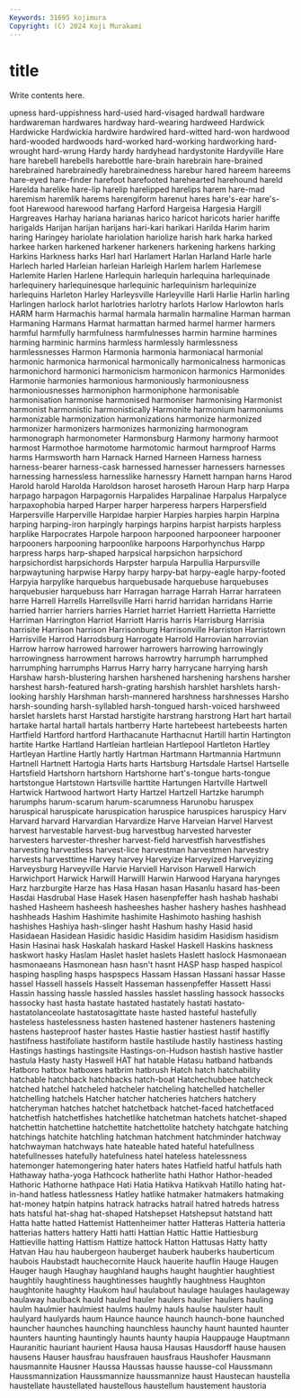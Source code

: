 ```yaml
---
Keywords: 31695 kojimura
Copyright: (C) 2024 Koji Murakami
---
```


# title

Write contents here.



upness hard-uppishness hard-used hard-visaged
hardwall hardware hardwareman hardwares hardway hard-wearing hardweed Hardwick Hardwicke Hardwickia
hardwire hardwired hard-witted hard-won hardwood hard-wooded hardwoods hard-worked hard-working hardworking
hard-wrought hard-wrung Hardy hardy hardyhead hardystonite Hardyville Hare hare harebell
harebells harebottle hare-brain harebrain hare-brained harebrained harebrainedly harebrainedness harebur hared
hareem hareems hare-eyed hare-finder harefoot harefooted harehearted harehound hareld Harelda
harelike hare-lip harelip harelipped harelips harem hare-mad haremism haremlik harems
harengiform harenut hares hare's-ear hare's-foot Harewood harewood harfang Harford Hargeisa
Hargesia Hargill Hargreaves Harhay hariana harianas harico haricot haricots harier
hariffe harigalds Harijan harijan harijans hari-kari harikari Harilda Harim harim
haring Haringey hariolate hariolation hariolize harish hark harka harked harkee
harken harkened harkener harkeners harkening harkens harking Harkins Harkness harks
Harl harl Harlamert Harlan Harland Harle harle Harlech harled Harleian
harleian Harleigh Harlem harlem Harlemese Harlemite Harlen Harlene Harlequin harlequin
harlequina harlequinade harlequinery harlequinesque harlequinic harlequinism harlequinize harlequins Harleton Harley
Harleysville Harleyville Harli Harlie Harlin harling Harlingen harlock harlot harlotries
harlotry harlots Harlow Harlowton harls HARM harm Harmachis harmal harmala
harmalin harmaline Harman harman Harmaning Harmans Harmat harmattan harmed harmel
harmer harmers harmful harmfully harmfulness harmfulnesses harmin harmine harmines harming
harminic harmins harmless harmlessly harmlessness harmlessnesses Harmon Harmonia harmonia harmoniacal
harmonial harmonic harmonica harmonical harmonically harmonicalness harmonicas harmonichord harmonici harmonicism
harmonicon harmonics Harmonides Harmonie harmonies harmonious harmoniously harmoniousness harmoniousnesses harmoniphon
harmoniphone harmonisable harmonisation harmonise harmonised harmoniser harmonising Harmonist harmonist harmonistic
harmonistically Harmonite harmonium harmoniums harmonizable harmonization harmonizations harmonize harmonized harmonizer
harmonizers harmonizes harmonizing harmonogram harmonograph harmonometer Harmonsburg Harmony harmony harmoot
harmost Harmothoe harmotome harmotomic harmout harmproof Harms harms Harmsworth harn
Harnack Harned Harneen Harness harness harness-bearer harness-cask harnessed harnesser harnessers
harnesses harnessing harnessless harnesslike harnessry Harnett harnpan harns Harod Harold
harold Harolda Haroldson haroset haroseth Haroun Harp harp Harpa harpago
harpagon Harpagornis Harpalides Harpalinae Harpalus Harpalyce harpaxophobia harped Harper harper
harperess harpers Harpersfield Harpersville Harperville Harpidae harpier Harpies harpies harpin
Harpina harping harping-iron harpingly harpings harpins harpist harpists harpless harplike
Harpocrates Harpole harpoon harpooned harpooneer harpooner harpooners harpooning harpoonlike harpoons
Harporhynchus Harpp harpress harps harp-shaped harpsical harpsichon harpsichord harpsichordist harpsichords
Harpster harpula Harpullia Harpursville harpwaytuning harpwise Harpy harpy harpy-bat harpy-eagle
harpy-footed Harpyia harpylike harquebus harquebusade harquebuse harquebuses harquebusier harquebuss harr
Harragan harrage Harrah Harrar harrateen harre Harrell Harrells Harrellsville Harri
harrid harridan harridans Harrie harried harrier harriers harries Harriet harriet
Harriett Harrietta Harriette Harriman Harrington Harriot Harriott Harris harris Harrisburg
Harrisia harrisite Harrison harrison Harrisonburg Harrisonville Harriston Harristown Harrisville Harrod
Harrodsburg Harrogate Harrold Harrovian harrovian Harrow harrow harrowed harrower harrowers
harrowing harrowingly harrowingness harrowment harrows harrowtry harrumph harrumphed harrumphing harrumphs
Harrus Harry harry harrycane harrying harsh Harshaw harsh-blustering harshen harshened
harshening harshens harsher harshest harsh-featured harsh-grating harshish harshlet harshlets harsh-looking
harshly Harshman harsh-mannered harshness harshnesses Harsho harsh-sounding harsh-syllabled harsh-tongued harsh-voiced
harshweed harslet harslets harst Harstad harstigite harstrang harstrong Hart hart
hartail hartake hartal hartall hartals hartberry Harte hartebeest hartebeests harten
Hartfield Hartford hartford Harthacanute Harthacnut Hartill hartin Hartington hartite Hartke
Hartland Hartleian hartleian Hartlepool Hartleton Hartley Hartleyan Hartline Hartly hartly
Hartman Hartmann Hartmannia Hartmunn Hartnell Hartnett Hartogia Harts harts Hartsburg
Hartsdale Hartsel Hartselle Hartsfield Hartshorn hartshorn Hartshorne hart's-tongue harts-tongue hartstongue
Hartstown Hartsville harttite Hartungen Hartville Hartwell Hartwick Hartwood hartwort Harty
Hartzel Hartzell Hartzke harumph harumphs harum-scarum harum-scarumness Harunobu haruspex haruspical
haruspicate haruspication haruspice haruspices haruspicy Harv Harvard harvard Harvardian Harvardize
Harve Harveian Harvel Harvest harvest harvestable harvest-bug harvestbug harvested harvester
harvesters harvester-thresher harvest-field harvestfish harvestfishes harvesting harvestless harvest-lice harvestman harvestmen
harvestry harvests harvesttime Harvey harvey Harveyize Harveyized Harveyizing Harveysburg Harveyville
Harvie Harviell Harvison Harwell Harwich Harwichport Harwick Harwill Harwilll Harwin
Harwood Haryana harynges Harz harzburgite Harze has Hasa Hasan hasan
Hasanlu hasard has-been Hasdai Hasdrubal Hase Hasek Hasen hasenpfeffer hash
hashab hashabi hashed Hasheem hasheesh hasheeshes hasher hashery hashes hashhead
hashheads Hashim Hashimite hashimite Hashimoto hashing hashish hashishes Hashiya hash-slinger
hasht Hashum hashy Hasid hasid Hasidaean Hasidean Hasidic hasidic Hasidim
hasidim Hasidism hasidism Hasin Hasinai hask Haskalah haskard Haskel Haskell
Haskins haskness haskwort hasky Haslam Haslet haslet haslets Haslett haslock
Hasmonaean hasmonaeans Hasmonean hasn hasn't hasnt HASP hasp hasped haspicol
hasping haspling hasps haspspecs Hassam Hassan Hassani hassar Hasse hassel
Hassell hassels Hasselt Hasseman hassenpfeffer Hassett Hassi Hassin hassing hassle
hassled hassles hasslet hassling hassock hassocks hassocky hast hasta hastate
hastated hastately hastati hastato- hastatolanceolate hastatosagittate haste hasted hasteful hastefully
hasteless hastelessness hasten hastened hastener hasteners hastening hastens hasteproof haster
hastes Hastie hastier hastiest hastif hastifly hastifness hastifoliate hastiform hastile
hastilude hastily hastiness hasting Hastings hastings hastingsite Hastings-on-Hudson hastish hastive
hastler hastula Hasty hasty Haswell HAT hat hatable Hatasu hatband
hatbands Hatboro hatbox hatboxes hatbrim hatbrush Hatch hatch hatchability hatchable
hatchback hatchbacks hatch-boat Hatchechubbee hatcheck hatched hatchel hatcheled hatcheler hatcheling
hatchelled hatcheller hatchelling hatchels Hatcher hatcher hatcheries hatchers hatchery hatcheryman
hatches hatchet hatchetback hatchet-faced hatchetfaced hatchetfish hatchetfishes hatchetlike hatchetman hatchets
hatchet-shaped hatchettin hatchettine hatchettite hatchettolite hatchety hatchgate hatching hatchings hatchite
hatchling hatchman hatchment hatchminder hatchway hatchwayman hatchways hate hateable hated
hateful hatefullness hatefullnesses hatefully hatefulness hatel hateless hatelessness hatemonger hatemongering
hater haters hates Hatfield hatful hatfuls hath Hathaway hatha-yoga Hathcock
hatherlite hathi Hathor Hathor-headed Hathoric Hathorne hathpace Hati Hatia Hatikva
Hatikvah Hatillo hating hat-in-hand hatless hatlessness Hatley hatlike hatmaker hatmakers
hatmaking hat-money hatpin hatpins hatrack hatracks hatrail hatred hatreds hatress
hats hatsful hat-shag hat-shaped Hatshepset Hatshepsut hatstand hatt Hatta hatte
hatted Hattemist Hattenheimer hatter Hatteras Hatteria hatteria hatterias hatters hattery
Hatti hatti Hattian Hattic Hattie Hattiesburg Hattieville hatting Hattism Hattize
hattock Hatton Hattusas Hatty hatty Hatvan Hau hau haubergeon hauberget
hauberk hauberks hauberticum haubois Haubstadt hauchecornite Hauck hauerite hauflin Hauge
Haugen Hauger haugh Haughay haughland haughs haught haughtier haughtiest haughtily
haughtiness haughtinesses haughtly haughtness Haughton haughtonite haughty Haukom haul haulabout
haulage haulages haulageway haulaway haulback hauld hauled hauler haulers haulier
hauliers hauling haulm haulmier haulmiest haulms haulmy hauls haulse haulster
hault haulyard haulyards haum Haunce haunce haunch haunch-bone haunched hauncher
haunches haunching haunchless haunchy haunt haunted haunter haunters haunting hauntingly
haunts haunty haupia Hauppauge Hauptmann Hauranitic hauriant haurient Hausa hausa
Hausas Hausdorff hause hausen hausens Hauser hausfrau hausfrauen hausfraus Haushofer
Hausmann hausmannite Hausner Haussa Haussas hausse hausse-col Haussmann Haussmannization Haussmannize
haussmannize haust Haustecan haustella haustellate haustellated haustellous haustellum haustement haustoria
